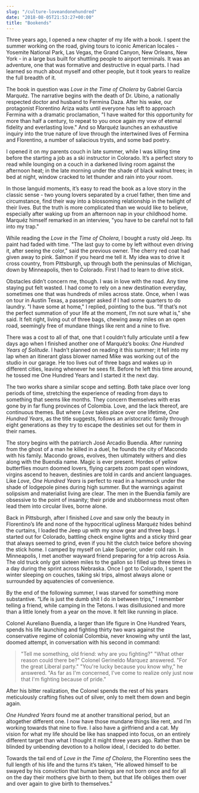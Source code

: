 ```yaml
---
slug: "/culture-loveandonehundred"
date: "2018-08-05T21:53:27+00:00"
title: "Bookends"
---
```

Three years ago, I opened a new chapter of my life with a book. I spent the summer working on the road, giving tours to iconic American locales - Yosemite National Park, Las Vegas, the Grand Canyon, New Orleans, New York - in a large bus built for shuttling people to airport terminals. It was an adventure, one that was formative and destructive in equal parts. I had learned so much about myself and other people, but it took years to realize the full breadth of it.

The book in question was *Love in the Time of Cholera* by Gabriel García Marquéz. The narrative begins with the death of Dr. Ubino, a nationally respected doctor and husband to Fermina Daza. After his wake, our protagonist Florentino Ariza waits until everyone has left to approach Fermina with a dramatic proclamation, "I have waited for this opportunity for more than half a century, to repeat to you once again my vow of eternal fidelity and everlasting love." And so Marquéz launches an exhaustive inquiry into the true nature of love through the intertwined lives of Fermina and Florentino, a number of salacious trysts, and some bad poetry.

I opened it on my parents couch in late summer, while I was killing time before the starting a job as a ski instructor in Colorado. It’s a perfect story to read while lounging on a couch in a darkened living room against the afternoon heat; in the late morning under the shade of black walnut trees; in bed at night, window cracked to let thunder and rain into your room.

In those languid moments, it’s easy to read the book as a love story in the classic sense - two young lovers separated by a cruel father, then time and circumstance, find their way into a blossoming relationship in the twilight of their lives. But the truth is more complicated than we would like to believe, especially after waking up from an afternoon nap in your childhood home. Marquéz himself remarked in an interview, "you have to be careful not to fall into my trap."

While reading the *Love in the Time of Cholera*, I bought a rusty old Jeep. Its paint had faded with time. "The last guy to come by left without even driving it, after seeing the color," said the previous owner. The cherry red coat had given away to pink. Salmon if you heard me tell it. My idea was to drive it cross country, from Pittsburgh, up through both the peninsulas of Michigan, down by Minneapolis, then to Colorado. First I had to learn to drive stick.

Obstacles didn’t concern me, though. I was in love with the road. Any time staying put felt wasted. I had come to rely on a new destination everyday, sometimes one that was hundreds of miles across state. Once, when I was on tour in Austin Texas, a passenger asked if I had some quarters to do laundry. "I have some at home," I replied, pointing to the bus. "If that’s not the perfect summation of your life at the moment, I’m not sure what is," she said. It felt right, living out of three bags, chewing away miles on an open road, seemingly free of mundane things like rent and a nine to five.

There was a cost to all of that, one that I couldn’t fully articulate until a few days ago when I finished another one of Marquéz’s books: *One Hundred Years of Solitude*. I hadn’t planned on reading it this summer; it fell into my lap when an itinerant glass blower named Mike was working out of the studio in our garage. He too lives out of three bags and wakes up in different cities, leaving whenever he sees fit. Before he left this time around, he tossed me One Hundred Years and I started it the next day.

The two works share a similar scope and setting. Both take place over long periods of time, stretching the experience of reading from days to something that seems like months. They concern themselves with eras gone by in far flung provinces of Colombia. Love, and the lack thereof, are continuous themes. But where *Love* takes place over one lifetime, *One Hundred Years*, as the title suggests, follows an aristocratic family through eight generations as they try to escape the destinies set out for them in their names.

The story begins with the patriarch José Arcadio Buendía. After running from the ghost of a man he killed in a duel, he founds the city of Macondo with his family. Macondo grows, evolves, then ultimately withers and dies along with the Buendía name. Magic is ever present. Hordes of yellow butterflies mourn doomed lovers, flying carpets zoom past open windows, virgins ascend to heaven, destinies are told in cards and ancient languages. Like *Love*, *One Hundred Years* is perfect to read in a hammock under the shade of lodgepole pines during high summer. But the warnings against solipsism and materialist living are clear. The men in the Buendía family are obsessive to the point of insanity; their pride and stubbornness most often lead them into circular lives, borne alone.

Back in Pittsburgh, after I finished *Love* and saw only the beauty in Florentino’s life and none of the hypocritical ugliness Marquéz hides behind the curtains, I loaded the Jeep up with my snow gear and three bags. I started out for Colorado, battling check engine lights and a sticky third gear that always seemed to grind, even if you hit the clutch twice before shoving the stick home. I camped by myself on Lake Superior, under cold rain. In Minneapolis, I met another wayward friend preparing for a trip across Asia. The old truck only got sixteen miles to the gallon so I filled up three times in a day during the sprint across Nebraska. Once I got to Colorado, I spent the winter sleeping on couches, taking ski trips, almost always alone or surrounded by aquatencies of convenience.

By the end of the following summer, I was starved for something more substantive. “Life is just the dumb shit I do in between trips,” I remember telling a friend, while camping in the Tetons. I was disillusioned and more than a little lonely from a year on the move. It felt like running in place.

Colonel Aureliano Buendía, a larger than life figure in One Hundred Years, spends his life launching and fighting thirty two wars against the conservative regime of colonial Colombia, never knowing why until the last, doomed attempt, in conversation with his second in command: 

>"Tell me something, old friend: why are you fighting?"
>"What other reason could there be?" Colonel Gerineldo Marquez answered. "For the great Liberal party."
>"You're lucky because you know why," he answered. "As far as I'm concerned, I've come to realize only just now that I'm fighting because of pride."

After his bitter realization, the Colonel spends the rest of his years meticulously crafting fishes out of silver, only to melt them down and begin again.

*One Hundred Years* found me at another transitional period, but an altogether different one. I now have those mundane things like rent, and I’m working towards that nine to five. I also have a girlfriend and a cat. My vision for what my life should be like has snapped into focus, on an entirely different target than what I thought it might three years ago. Rather than be blinded by unbending devotion to a hollow ideal, I decided to do better.

Towards the tail end of *Love in the Time of Cholera*, the Florentino sees the full length of his life and the turns it’s taken,  "He allowed himself to be swayed by his conviction that human beings are not born once and for all on the day their mothers give birth to them, but that life obliges them over and over again to give birth to themselves."
